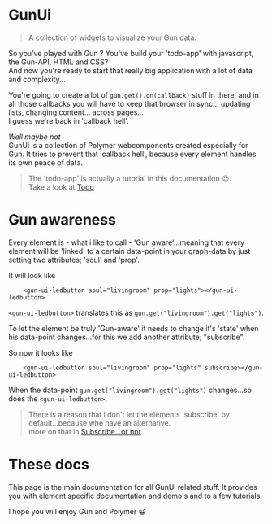 GunUi
===
> A collection of widgets to visualize your Gun data. 

So you've played with Gun ? You've build your 'todo-app' with javascript, the Gun-API, HTML and CSS? <br>
And now you're ready to start that really big application with a lot of data and complexity...

You're going to create a lot of `gun.get().on(callback)` stuff in there, and in all those callbacks you will have to keep that browser in sync... updating lists, changing content... across pages...<br>
I guess we're back in 'callback hell'.

<i>Well maybe not</i><br>
GunUi is a collection of Polymer webcomponents created especially for Gun. It tries to prevent that 'callback hell', because every element handles its own peace of data.

> The 'todo-app' is actually a tutorial in this documentation 😉.<br>
> Take a look at [Todo]()

Gun awareness
===
Every element is - what i like to call - 'Gun aware'...meaning that every element will be 'linked' to a certain data-point in your graph-data by just setting two attributes; 'soul' and 'prop'.

It will look like 
```
	<gun-ui-ledbutton soul="livingroom" prop="lights"></gun-ui-ledbutton>
```

`<gun-ui-ledbutton>` translates this as `gun.get("livingroom").get("lights")`.

To let the element be truly 'Gun-aware' it needs to change it's 'state' when his data-point changes...for this we add another attribute; "subscribe".

So now it looks like 
```
	<gun-ui-ledbutton soul="livingroom" prop="lights" subscribe></gun-ui-ledbutton>
```

When the data-point `gun.get("livingroom").get("lights")` changes...so does the  `<gun-ui-ledbutton>`.

> There is a reason that i don't let the elements 'subscribe' by default...because whe have an alternative.<br>
> more on that in [Subscribe...or not]()

These docs
===
This page is the main documentation for all GunUi related stuff. It provides you with element specific documentation and demo's and to a few tutorials.

I hope you will enjoy Gun and Polymer 😀
